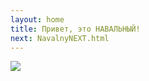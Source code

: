 ```yaml
---
layout: home
title: Привет, это НАВАЛЬНЫЙ!
next: NavalnyNEXT.html
---
```


[![](https://shabbat.lamourism.com/Wonderland/RabbitCURRENT.jpg)](https://moses.lamourism.com/mossad/gayCURRENT.jpg)
